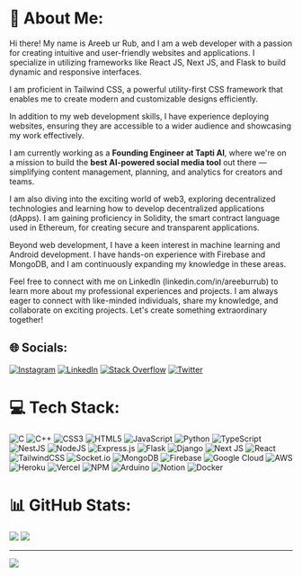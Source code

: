 # 💫 About Me:
Hi there! My name is Areeb ur Rub, and I am a web developer with a passion for creating intuitive and user-friendly websites and applications. I specialize in utilizing frameworks like React JS, Next JS, and Flask to build dynamic and responsive interfaces.

I am proficient in Tailwind CSS, a powerful utility-first CSS framework that enables me to create modern and customizable designs efficiently.

In addition to my web development skills, I have experience deploying websites, ensuring they are accessible to a wider audience and showcasing my work effectively.

I am currently working as a **Founding Engineer at Tapti AI**, where we're on a mission to build the **best AI-powered social media tool** out there — simplifying content management, planning, and analytics for creators and teams.

I am also diving into the exciting world of web3, exploring decentralized technologies and learning how to develop decentralized applications (dApps). I am gaining proficiency in Solidity, the smart contract language used in Ethereum, for creating secure and transparent applications.

Beyond web development, I have a keen interest in machine learning and Android development. I have hands-on experience with Firebase and MongoDB, and I am continuously expanding my knowledge in these areas.

Feel free to connect with me on LinkedIn (linkedin.com/in/areeburrub) to learn more about my professional experiences and projects. I am always eager to connect with like-minded individuals, share my knowledge, and collaborate on exciting projects. Let's create something extraordinary together!

## 🌐 Socials:
[![Instagram](https://img.shields.io/badge/Instagram-%23E4405F.svg?logo=Instagram&logoColor=white)](https://instagram.com/areeb.ur_rub) [![LinkedIn](https://img.shields.io/badge/LinkedIn-%230077B5.svg?logo=linkedin&logoColor=white)](https://linkedin.com/in/areeburrub/) [![Stack Overflow](https://img.shields.io/badge/-Stackoverflow-FE7A16?logo=stack-overflow&logoColor=white)](https://stackoverflow.com/users/13819826/areeb) [![Twitter](https://img.shields.io/badge/Twitter-%231DA1F2.svg?logo=Twitter&logoColor=white)](https://twitter.com/areeburrub)

# 💻 Tech Stack:
![C](https://img.shields.io/badge/c-%2300599C.svg?style=for-the-badge&logo=c&logoColor=white)  ![C++](https://img.shields.io/badge/c++-%2300599C.svg?style=for-the-badge&logo=c%2B%2B&logoColor=white)  ![CSS3](https://img.shields.io/badge/css3-%231572B6.svg?style=for-the-badge&logo=css3&logoColor=white)  ![HTML5](https://img.shields.io/badge/html5-%23E34F26.svg?style=for-the-badge&logo=html5&logoColor=white)  ![JavaScript](https://img.shields.io/badge/javascript-%23323330.svg?style=for-the-badge&logo=javascript&logoColor=%23F7DF1E)  ![Python](https://img.shields.io/badge/python-3670A0?style=for-the-badge&logo=python&logoColor=ffdd54)  ![TypeScript](https://img.shields.io/badge/typescript-%23007ACC.svg?style=for-the-badge&logo=typescript&logoColor=white)  ![NestJS](https://img.shields.io/badge/nestjs-%23E0234E.svg?style=for-the-badge&logo=nestjs&logoColor=white)  ![NodeJS](https://img.shields.io/badge/node.js-6DA55F?style=for-the-badge&logo=node.js&logoColor=white)  ![Express.js](https://img.shields.io/badge/express.js-%23404d59.svg?style=for-the-badge&logo=express&logoColor=%2361DAFB)  ![Flask](https://img.shields.io/badge/flask-%23000.svg?style=for-the-badge&logo=flask&logoColor=white)  ![Django](https://img.shields.io/badge/django-%23092E20.svg?style=for-the-badge&logo=django&logoColor=white)  ![Next JS](https://img.shields.io/badge/Next-black?style=for-the-badge&logo=next.js&logoColor=white)  ![React](https://img.shields.io/badge/react-%2320232a.svg?style=for-the-badge&logo=react&logoColor=%2361DAFB)  ![TailwindCSS](https://img.shields.io/badge/tailwindcss-%2338B2AC.svg?style=for-the-badge&logo=tailwind-css&logoColor=white)  ![Socket.io](https://img.shields.io/badge/Socket.io-black?style=for-the-badge&logo=socket.io&badgeColor=010101)  ![MongoDB](https://img.shields.io/badge/MongoDB-%234ea94b.svg?style=for-the-badge&logo=mongodb&logoColor=white)  ![Firebase](https://img.shields.io/badge/firebase-%23039BE5.svg?style=for-the-badge&logo=firebase)  ![Google Cloud](https://img.shields.io/badge/Google%20Cloud-%234285F4.svg?style=for-the-badge&logo=google-cloud&logoColor=white) ![AWS](https://img.shields.io/badge/AWS-%23FF9900.svg?style=for-the-badge&logo=amazon-aws&logoColor=white)  ![Heroku](https://img.shields.io/badge/heroku-%23430098.svg?style=for-the-badge&logo=heroku&logoColor=white)  ![Vercel](https://img.shields.io/badge/vercel-%23000000.svg?style=for-the-badge&logo=vercel&logoColor=white)  ![NPM](https://img.shields.io/badge/NPM-%23000000.svg?style=for-the-badge&logo=npm&logoColor=white)  ![Arduino](https://img.shields.io/badge/-Arduino-00979D?style=for-the-badge&logo=Arduino&logoColor=white)  ![Notion](https://img.shields.io/badge/Notion-%23000000.svg?style=for-the-badge&logo=notion&logoColor=white)  ![Docker](https://img.shields.io/badge/docker-%230db7ed.svg?style=for-the-badge&logo=docker&logoColor=white)

# 📊 GitHub Stats:
![](https://github-readme-streak-stats.herokuapp.com/?user=areeb-fi&theme=dark&hide_border=false) 
![](https://github-readme-stats.vercel.app/api/top-langs/?username=areeb-fi&theme=dark&hide_border=false&include_all_commits=true&count_private=true&layout=compact)

---
[![](https://visitcount.itsvg.in/api?id=areeb-fi&icon=0&color=0)](https://visitcount.itsvg.in)
